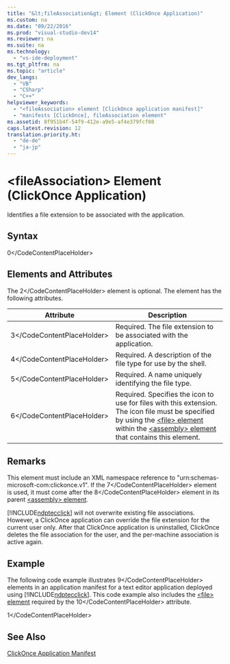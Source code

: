 ```yaml
---
title: "&lt;fileAssociation&gt; Element (ClickOnce Application)"
ms.custom: na
ms.date: "09/22/2016"
ms.prod: "visual-studio-dev14"
ms.reviewer: na
ms.suite: na
ms.technology: 
  - "vs-ide-deployment"
ms.tgt_pltfrm: na
ms.topic: "article"
dev_langs: 
  - "VB"
  - "CSharp"
  - "C++"
helpviewer_keywords: 
  - "<fileAssociation> element [ClickOnce application manifest]"
  - "manifests [ClickOnce], fileAssociation element"
ms.assetid: 8f951b4f-54f9-412e-a9e5-af4e379fcf08
caps.latest.revision: 12
translation.priority.ht: 
  - "de-de"
  - "ja-jp"
---
```

# &lt;fileAssociation&gt; Element (ClickOnce Application)
Identifies a file extension to be associated with the application.  
  
## Syntax  
  
<CodeContentPlaceHolder>0\</CodeContentPlaceHolder>  
## Elements and Attributes  
 The <CodeContentPlaceHolder>2\</CodeContentPlaceHolder> element is optional. The element has the following attributes.  
  
|Attribute|Description|  
|---------------|-----------------|  
|<CodeContentPlaceHolder>3\</CodeContentPlaceHolder>|Required. The file extension to be associated with the application.|  
|<CodeContentPlaceHolder>4\</CodeContentPlaceHolder>|Required. A description of the file type for use by the shell.|  
|<CodeContentPlaceHolder>5\</CodeContentPlaceHolder>|Required. A name uniquely identifying the file type.|  
|<CodeContentPlaceHolder>6\</CodeContentPlaceHolder>|Required. Specifies the icon to use for files with this extension. The icon file must be specified by using the [\<file> element](../vs140/-file--element--clickonce-application-.md) within the [\<assembly> element](../vs140/-assembly--element--clickonce-application-.md) that contains this element.|  
  
## Remarks  
 This element must include an XML namespace reference to "urn:schemas-microsoft-com:clickonce.v1". If the <CodeContentPlaceHolder>7\</CodeContentPlaceHolder> element is used, it must come after the <CodeContentPlaceHolder>8\</CodeContentPlaceHolder> element in its parent [\<assembly> element](../vs140/-assembly--element--clickonce-application-.md).  
  
 [!INCLUDE[ndptecclick](../vs140/includes/ndptecclick_md.md)] will not overwrite existing file associations. However, a ClickOnce application can override the file extension for the current user only. After that ClickOnce application is uninstalled, ClickOnce deletes the file association for the user, and the per-machine association is active again.  
  
## Example  
 The following code example illustrates <CodeContentPlaceHolder>9\</CodeContentPlaceHolder> elements in an application manifest for a text editor application deployed using [!INCLUDE[ndptecclick](../vs140/includes/ndptecclick_md.md)]. This code example also includes the [\<file> element](../vs140/-file--element--clickonce-application-.md) required by the <CodeContentPlaceHolder>10\</CodeContentPlaceHolder> attribute.  
  
<CodeContentPlaceHolder>1\</CodeContentPlaceHolder>  
## See Also  
 [ClickOnce Application Manifest](../vs140/clickonce-application-manifest.md)